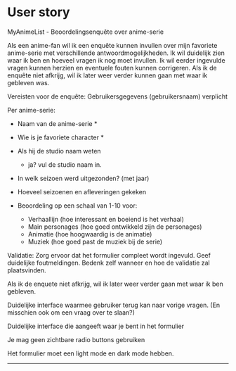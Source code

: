 # User story

MyAnimeList - Beoordelingsenquête over anime-serie

Als een anime-fan wil ik een enquête kunnen invullen over mijn favoriete anime-serie met verschillende antwoordmogelijkheden. Ik wil duidelijk zien waar ik ben en hoeveel vragen ik nog moet invullen. Ik wil eerder ingevulde vragen kunnen herzien en eventuele fouten kunnen corrigeren. Als ik de enquête niet afkrijg, wil ik later weer verder kunnen gaan met waar ik gebleven was.

Vereisten voor de enquête:
Gebruikersgegevens (gebruikersnaam) verplicht

Per anime-serie:

- Naam van de anime-serie *
- Wie is je favoriete character *


- Als hij de studio naam weten
  - ja? vul de studio naam in.
  
  
- In welk seizoen werd uitgezonden? (met jaar)
- Hoeveel seizoenen en afleveringen gekeken


- Beoordeling op een schaal van 1-10 voor:
  - Verhaallijn (hoe interessant en boeiend is het verhaal)
  - Main personages (hoe goed ontwikkeld zijn de personages)
  - Animatie (hoe hoogwaardig is de animatie)
  - Muziek (hoe goed past de muziek bij de serie)

Validatie: Zorg ervoor dat het formulier compleet wordt ingevuld. Geef duidelijke foutmeldingen. Bedenk zelf wanneer en hoe de validatie zal plaatsvinden.

Als ik de enquete niet afkrijg, wil ik later weer verder gaan met waar ik ben gebleven.

Duidelijke interface waarmee gebruiker terug kan naar vorige vragen. (En misschien ook om een vraag over te slaan?)

Duidelijke interface die aangeeft waar je bent in het formulier

Je mag geen zichtbare radio buttons gebruiken

Het formulier moet een light mode en dark mode hebben.

---
